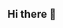 ## Hi there 👋

<!--
import requests
import time

# Angel One API your_api_key_।TO9mH1PC         " CLIENT_ID =M54235948 "your_client_id_M54235948" PASSWORD = "your_password_2323" "https://apiconnect.angelbroking.com/rest/"

# Headers for API requests
HEADERS = {
    "Content-Type": "application/json",
    "Accept": "application/json",
    "X-UserType": "USER",
    "X-SourceID": "WEB",
    "X-ClientLocalIP": "127.0.0.1",
    "X-ClientPublicIP": "127.0.0.1",
    "X-MACAddress": "00:00:00:00:00:00",
    "X-PrivateKey": API_KEY,
    "X-ClientID": CLIENT_ID,
    "Authorization": f"Bearer {FEED_TOKEN}"
}

# Fetch Nifty 50 Live Data
def get_nifty_data():
    url = BASE_URL + "v1/marketdata/instruments/quotes"
    payload = {
        "exchange": "NSE",
        "symboltoken": "99926000",  # Nifty 50 Token
    }
    response = requests.post(url, json=payload, headers=HEADERS)
    if response.status_code == 200:
        data = response.json()
        if "data" in data:
            ltp = data["data"]["ltp"]
            print(f"Nifty 50 LTP: {ltp}")
            return ltp
    print("Failed to fetch Nifty data")
    return None

# Simple Moving Average Strategy
def moving_average_strategy():
    prices = []
    while True:
        price = get_nifty_data()
        if price:
            prices.append(price)
            if len(prices) > 10:
                prices.pop(0)
            sma = sum(prices) / len(prices)
            print(f"SMA: {sma}")
            if price > sma:
                print("BUY Signal")
            elif price < sma:
                print("SELL Signal")
        time.sleep(10)  # Fetch data every 10 seconds

if __name__ == "__main__":
    moving_average_strategy()

